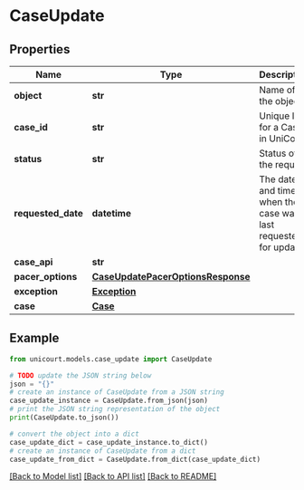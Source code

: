 # CaseUpdate


## Properties

Name | Type | Description | Notes
------------ | ------------- | ------------- | -------------
**object** | **str** | Name of the object. | [default to 'CaseUpdate']
**case_id** | **str** | Unique Id for a Case in UniCourt. | 
**status** | **str** | Status of the request. | 
**requested_date** | **datetime** | The date and time when the case was last requested for update  | 
**case_api** | **str** |  | 
**pacer_options** | [**CaseUpdatePacerOptionsResponse**](CaseUpdatePacerOptionsResponse.md) |  | 
**exception** | [**Exception**](Exception.md) |  | 
**case** | [**Case**](Case.md) |  | 

## Example

```python
from unicourt.models.case_update import CaseUpdate

# TODO update the JSON string below
json = "{}"
# create an instance of CaseUpdate from a JSON string
case_update_instance = CaseUpdate.from_json(json)
# print the JSON string representation of the object
print(CaseUpdate.to_json())

# convert the object into a dict
case_update_dict = case_update_instance.to_dict()
# create an instance of CaseUpdate from a dict
case_update_from_dict = CaseUpdate.from_dict(case_update_dict)
```
[[Back to Model list]](../README.md#documentation-for-models) [[Back to API list]](../README.md#documentation-for-api-endpoints) [[Back to README]](../README.md)


